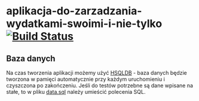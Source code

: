 # aplikacja-do-zarzadzania-wydatkami-swoimi-i-nie-tylko [![Build Status](https://travis-ci.com/vonsowic/aplikacja-do-zarzadzania-wydatkami-swoimi-i-nie-tylko.svg?token=z5xW5WFyuttX4MbcwYmp&branch=master)](https://travis-ci.com/vonsowic/aplikacja-do-zarzadzania-wydatkami-swoimi-i-nie-tylko?token=z5xW5WFyuttX4MbcwYmp&branch=master)

## Baza danych
Na czas tworzenia aplikacji możemy użyć [HSQLDB](https://pl.wikipedia.org/wiki/HSQLDB) - baza danych będzie tworzona w pamięci automatycznie przy każdym uruchomieniu i czyszczona po zakończeniu. Jeśli do testów potrzebne są dane wpisane na stałe, to w pliku [data.sql](src/main/resources/database/hsqldb/data.sql) należy umieścić polecenia SQL. 
